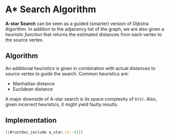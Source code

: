 # A* Search Algorithm

**A-star Search** can be seen as a guided (smarter)
version of Dijkstra Algorithm.
In addition to the adjacency list of the graph,
we are also given a _heuristic function_
that returns the estimated distances from
each vertex to the source vertex.

## Algorithm

An additional _heuristics_ is given in combination with
actual distances to source vertex to guide the search.
Common heuristics are:

* Manhattan distance
* Euclidean distance

A major downside of A-star search is
its space complexity of `O(V)`.
Also, given incorrect heuristics,
it might yield faulty results.

## Implementation

```rust
{{#rustdoc_include a_star.rs::41}}
```
